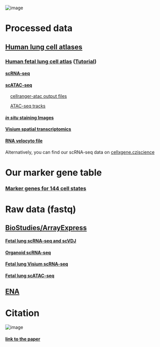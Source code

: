 ![image](https://github.com/brianpenghe/python-genomics/assets/4110443/26eecd70-732a-4d07-a23c-a7699f687919)
# Processed data
## [Human lung cell atlases](https://www.lungcellatlas.org/)
### [Human fetal lung cell atlas](https://fetal-lung.cellgeni.sanger.ac.uk/) ([Tutorial](https://youtu.be/3BZdofyr6us?feature=shared))
#### [scRNA-seq](https://fetal-lung.cellgeni.sanger.ac.uk/scRNA.html)
#### [scATAC-seq](https://fetal-lung.cellgeni.sanger.ac.uk/atac) 
    [cellranger-atac output files](https://ucsf.box.com/s/4zfvd9wplgwholfjuw1tbglw1ygp3fs8)
    
&nbsp;&nbsp;&nbsp;&nbsp;[ATAC-seq tracks](https://genome.ucsc.edu/s/brianpenghe/scATAC_fetal_lung20211206)
#### [*in situ* staining Images](https://fetal-lung.cellgeni.sanger.ac.uk/figures.html)
#### [Visium spatial transcriptomics](https://fetal-lung.cellgeni.sanger.ac.uk/visium.html)
#### [RNA velocyto file](https://ucsf.box.com/s/8tlvf2m2c04p9o95wzwwt2nz9gro39y4)
Alternatively, you can find our scRNA-seq data on [cellxgene.cziscience](https://cellxgene.cziscience.com/collections/2d2e2acd-dade-489f-a2da-6c11aa654028)

# Our marker gene table
### [Marker genes for 144 cell states](https://github.com/brianpenghe/python-genomics/blob/master/Human_fetal_lung_cell_atlas_2022/MarkerGenes.md)

# Raw data (fastq)
## [BioStudies/ArrayExpress](https://www.ebi.ac.uk/biostudies/arrayexpress/studies?query=high-resolution%2Bsingle-cell%2Bmultiomic%2Batlas%2Bof%2Bthe%2Bhuman%2Bfetal%2Blung)
#### [Fetal lung scRNA-seq and scVDJ](https://www.ebi.ac.uk/biostudies/arrayexpress/studies/E-MTAB-11278?accession=E-MTAB-11278)
#### [Organoid scRNA-seq](https://www.ebi.ac.uk/biostudies/arrayexpress/studies/E-MTAB-11267?accession=E-MTAB-11267)
#### [Fetal lung Visium scRNA-seq](https://www.ebi.ac.uk/biostudies/arrayexpress/studies/E-MTAB-11265?accession=E-MTAB-11265)
#### [Fetal lung scATAC-seq](https://www.ebi.ac.uk/biostudies/arrayexpress/studies/E-MTAB-11266?accession=E-MTAB-11266)
## [ENA](https://www.ebi.ac.uk/ena/browser/text-search?query=high-resolution%20single-cell%20multiomic%20atlas%20of%20the%20human%20fetal%20lung)

# Citation
![image](https://user-images.githubusercontent.com/4110443/210624020-e668e3e6-5df8-4afd-a8f2-748a50c7fee6.png)
#### [link to the paper](https://www.cell.com/cell/fulltext/S0092-8674(22)01415-5)



